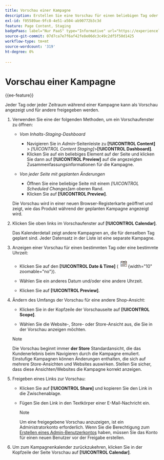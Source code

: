 ```yaml
---
title: Vorschau einer Kampagne
description: Erstellen Sie eine Vorschau für einen beliebigen Tag oder Zeitraum während einer Kampagne und geben Sie sie für Team-Mitglieder frei.
exl-id: f05589ae-9fc8-4e51-a504-ab90772b3c3d
feature: Page Content, Staging
badgePaas: label="Nur PaaS" type="Informative" url="https://experienceleague.adobe.com/en/docs/commerce/user-guides/product-solutions" tooltip="Gilt nur für Adobe Commerce in Cloud-Projekten (von Adobe verwaltete PaaS-Infrastruktur) und lokale Projekte."
source-git-commit: 07d7ca7e7f6af42fe8e06dc3c49c2df5f50d1425
workflow-type: tm+mt
source-wordcount: '319'
ht-degree: 0%

---
```


# Vorschau einer Kampagne

{{ee-feature}}

Jeder Tag oder jeder Zeitraum während einer Kampagne kann als Vorschau angezeigt und für andere freigegeben werden.

1. Verwenden Sie eine der folgenden Methoden, um ein Vorschaufenster zu öffnen:

   - _Vom Inhalts-Staging-Dashboard_

      - Navigieren Sie in _Admin_-Seitenleiste zu **[!UICONTROL Content]** > _[!UICONTROL Content Staging]_>**[!UICONTROL Dashboard]**.
      - Klicken Sie auf ein beliebiges Element auf der Seite und klicken Sie dann auf **[!UICONTROL Preview]** auf die angezeigten Zusammenfassungsinformationen für die Kampagne.

   - _Von jeder Seite mit geplanten Änderungen_

      - Öffnen Sie eine beliebige Seite mit einem _[!UICONTROL Scheduled Changes]_&#x200B;am oberen Rand.
      - Klicken Sie auf **[!UICONTROL Preview]**.

   Die Vorschau wird in einer neuen Browser-Registerkarte geöffnet und zeigt, wie das Produkt während der geplanten Kampagne angezeigt wird.

1. Klicken Sie oben links im Vorschaufenster auf **[!UICONTROL Calendar]**.

   Das Kalenderdetail zeigt andere Kampagnen an, die für denselben Tag geplant sind. Jeder Datensatz in der Liste ist eine separate Kampagne.

1. Anzeigen einer Vorschau für einen bestimmten Tag oder eine bestimmte Uhrzeit:

   - Klicken Sie auf den **[!UICONTROL Date & Time]** (![Kalendersymbol](../assets/icon-calendar.png){width="10" zoomable="no"}).

   - Wählen Sie ein anderes Datum und/oder eine andere Uhrzeit.

   - Klicken Sie auf **[!UICONTROL Preview]**.

1. Ändern des Umfangs der Vorschau für eine andere Shop-Ansicht:

   - Klicken Sie in der Kopfzeile der Vorschauseite auf **[!UICONTROL Scope]**.

   - Wählen Sie die Website-, Store- oder Store-Ansicht aus, die Sie in der Vorschau anzeigen möchten.

   >[!NOTE]
   >
   >Die Vorschau beginnt immer **der Store** Standardansicht, die das Kundenerlebnis beim Navigieren durch die Kampagne emuliert. Einstufige Kampagnen können Änderungen enthalten, die sich auf mehrere Store-Ansichten und Websites auswirken. Stellen Sie sicher, dass diese Ansichten/Websites die Kampagne korrekt anzeigen.

1. Freigeben eines Links zur Vorschau:

   - Klicken Sie auf **[!UICONTROL Share]** und kopieren Sie den Link in die Zwischenablage.

   - Fügen Sie den Link in den Textkörper einer E-Mail-Nachricht ein.

     >[!NOTE]
     >
     >Um eine freigegebene Vorschau anzuzeigen, ist ein Administratorkonto erforderlich. Wenn Sie die Berechtigung zum [Erstellen eines Admin-Benutzerkontos](../systems/permissions-users-all.md#create-a-user) haben, müssen Sie das Konto für einen neuen Benutzer vor der Freigabe erstellen.

1. Um zum Kampagnenkalender zurückzukehren, klicken Sie in der Kopfzeile der Seite Vorschau auf **[!UICONTROL Calendar]**.
